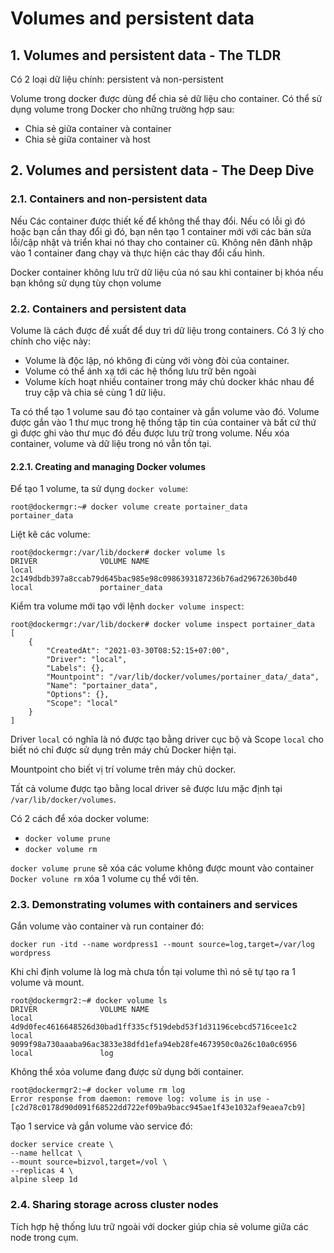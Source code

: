 # Volumes and persistent data

## 1. Volumes and persistent data - The TLDR

Có 2 loại dữ liệu chính: persistent và non-persistent

Volume trong docker được dùng để chia sẻ dữ liệu cho container. Có thể sử dụng volume trong Docker cho những trường hợp sau: 

- Chia sẻ giữa container và container
- Chia sẻ giữa container và host

## 2. Volumes and persistent data - The Deep Dive

### 2.1. Containers and non-persistent data

Nếu Các container được thiết kế để không thể thay đổi. Nếu có lỗi gì đó hoặc bạn cần thay đổi gì đó, bạn nên tạo 1 container mới với các bản sửa lỗi/cập nhật và triển khai nó thay cho container cũ. Không nên đănh nhập vào 1 container đang chạy và thực hiện các thay đổi cấu hình. 

Docker container không lưu trữ dữ liệu của nó sau khi container bị khóa nếu bạn không sử dụng tùy chọn volume

### 2.2. Containers and persistent data

Volume là cách được đề xuất để duy trì dữ liệu trong containers. Có 3 lý cho chính cho việc này: 

- Volume là độc lập, nó không đi cùng với vòng đòi của container. 
- Volume có thể ánh xạ tới các hệ thống lưu trữ bên ngoài
- Volume kích hoạt nhiều container trong máy chủ docker khác nhau để truy cập và chia sẻ cùng 1 dữ liệu. 

Ta có thể tạo 1  volume sau đó tạo container và gắn volume vào đó. Volume được gắn vào 1 thư mục trong hệ thống tập tin của container và bất cứ thứ gì được ghi vào thư mục đó đều được lưu trữ trong volume. Nếu xóa container, volume và dữ liệu trong nó vẫn tồn tại. 

#### 2.2.1. Creating and managing Docker volumes

Để tạo 1 volume, ta sử dụng `docker volume`: 

```
root@dockermgr:~# docker volume create portainer_data
portainer_data
```

Liệt kê các volume: 

```
root@dockermgr:/var/lib/docker# docker volume ls
DRIVER              VOLUME NAME
local               2c149dbdb397a8ccab79d645bac985e98c0986393187236b76ad29672630bd40
local               portainer_data
```

Kiểm tra volume mới tạo với lệnh `docker volume inspect`: 

```
root@dockermgr:/var/lib/docker# docker volume inspect portainer_data
[
    {
        "CreatedAt": "2021-03-30T08:52:15+07:00",
        "Driver": "local",
        "Labels": {},
        "Mountpoint": "/var/lib/docker/volumes/portainer_data/_data",
        "Name": "portainer_data",
        "Options": {},
        "Scope": "local"
    }
]
```

Driver `local` có nghĩa là nó được tạo bằng driver cục bộ và Scope `local` cho biết nó chỉ được sử dụng trên máy chủ Docker hiện tại. 

Mountpoint cho biết vị trí volume trên máy chủ docker. 

Tất cả volume được tạo bằng local driver sẽ được lưu mặc định tại `/var/lib/docker/volumes`. 

Có 2 cách để xóa docker volume:

- `docker volume prune`
- `docker volume rm`

`docker volume prune` sẽ xóa các volume không được mount vào container
`Docker volune rm` xóa 1 volume cụ thể với tên. 

### 2.3. Demonstrating volumes with containers and services

Gắn volume vào container và run container đó: 

```
docker run -itd --name wordpress1 --mount source=log,target=/var/log wordpress
```

Khi chỉ định volume là log mà chưa tồn tại volume thì nó sẽ tự tạo ra 1 volume và mount. 

```
root@dockermgr2:~# docker volume ls
DRIVER              VOLUME NAME
local               4d9d0fec4616648526d30bad1ff335cf519debd53f1d31196cebcd5716cee1c2
local               9099f98a730aaaba96ac3833e38dfd1efa94eb28fe4673950c0a26c10a0c6956
local               log
```

Không thể xóa volume đang được sử dụng bởi container. 

```
root@dockermgr2:~# docker volume rm log
Error response from daemon: remove log: volume is in use - [c2d78c0178d90d091f68522dd722ef09ba9bacc945ae1f43e1032af9eaea7cb9]
```

Tạo 1 service và gắn volume vào service đó: 

```
docker service create \
--name hellcat \
--mount source=bizvol,target=/vol \
--replicas 4 \
alpine sleep 1d
```

### 2.4. Sharing storage across cluster nodes

Tích hợp hệ thống lưu trữ ngoài với docker giúp chia sẻ volume giữa các node trong cụm. 






